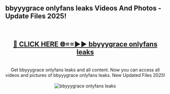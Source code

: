 <h2>bbyyygrace onlyfans leaks Videos And Photos - Update Files 2025!</h2>
<br>
<div align="center">
<h2><a href="https://top-ai-tools.click/QrbHav" rel="nofollow">🔴 CLICK HERE 🌐==►► bbyyygrace onlyfans leaks</a></h2>
<br>
Get bbyyygrace onlyfans leaks and all content. Now you can access all videos and pictures of bbyyygrace onlyfans leaks. New Updated Files 2025!
<br>
<br>
<a href="https://top-ai-tools.click/QrbHav" rel="nofollow" data-target="animated-image.originalLink"><img src="https://i.ibb.co.com/WyWwxjT/player-gif2.gif" alt="bbyyygrace onlyfans leaks" style="max-width: 100%; display: inline-block;" data-target="animated-image.originalImage"></a>
</div>
<br>